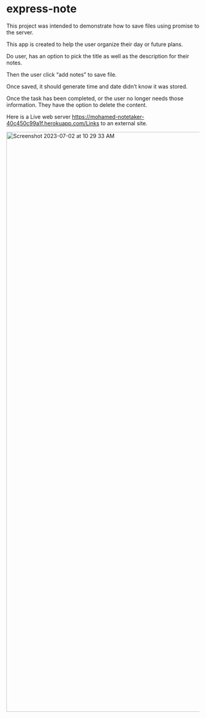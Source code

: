 # express-note

This project was intended to demonstrate how to save files using promise to the server. 

This app is created to help the user organize their day or future plans.

Do user, has an option to pick the title as well as the description for their notes.

Then the user click “add notes” to save file.

Once saved, it should generate time and date didn’t know it was stored.

Once the task has been completed, or the user no longer needs those information. They have the option to delete the content.

Here is a Live web server https://mohamed-notetaker-40c450c99a1f.herokuapp.com/Links to an external site. 

<img width="1512" alt="Screenshot 2023-07-02 at 10 29 33 AM" src="https://github.com/phill-star/Employee-Manager/assets/130422301/cfe58568-18aa-4cc1-bf4f-e2f169278b11">
